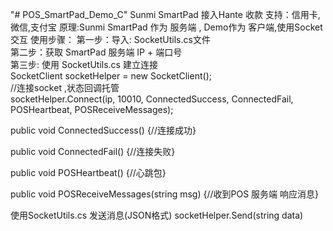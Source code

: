 "# POS_SmartPad_Demo_C"  Sunmi SmartPad 接入Hante 收款 支持：信用卡,微信,支付宝
原理:Sunmi SmartPad 作为 服务端 , Demo作为 客户端,使用Socket 交互
使用步骤：
第一步：导入: SocketUtils.cs文件 <br/>
第二步：获取 SmartPad 服务端 IP + 端口号<br/>
第三步: 使用 SocketUtils.cs 建立连接<br/>
   SocketClient socketHelper = new SocketClient();<br/>
   //连接socket ,状态回调托管 <br/>
   socketHelper.Connect(ip, 10010, ConnectedSuccess, ConnectedFail, POSHeartbeat, POSReceiveMessages);

   public void ConnectedSuccess() {//连接成功}

   public void ConnectedFail() {//连接失败}

   public void POSHeartbeat() {//心跳包}

   public void POSReceiveMessages(string msg) {//收到POS 服务端 响应消息}

  使用SocketUtils.cs 发送消息(JSON格式)
   socketHelper.Send(string data)
   
